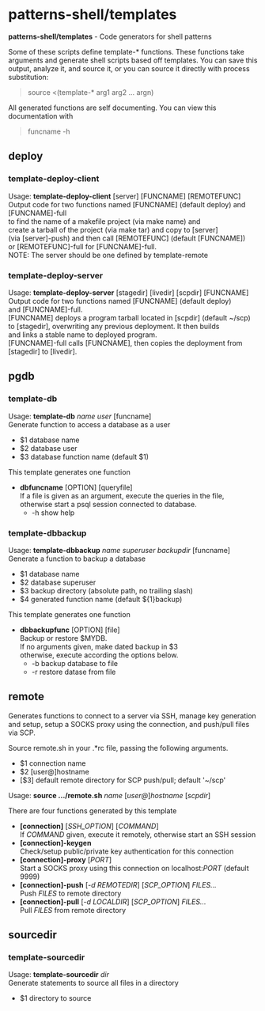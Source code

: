 # patterns-shell/templates

**patterns-shell/templates** - Code generators for shell patterns

Some of these scripts define template-\* functions.
These functions take arguments and generate shell scripts
based off templates. You can save this output, analyze it, and source it, or you
can source it directly with process substitution:

>source &lt;(template-\* arg1 arg2 ... argn)

All generated functions are self documenting.  You can view this documentation with

>funcname -h

## deploy
### template-deploy-client
Usage: **template-deploy-client** [server] [FUNCNAME] [REMOTEFUNC]  
Output code for two functions named [FUNCNAME] (default deploy) and [FUNCNAME]-full  
to find the name of a makefile project (via make name) and  
create a tarball of the project (via make tar) and copy to [server]  
(via [server]-push) and then call [REMOTEFUNC] (default [FUNCNAME])  
or [REMOTEFUNC]-full for [FUNCNAME]-full.  
NOTE: The server should be one defined by template-remote
### template-deploy-server
Usage: **template-deploy-server** [stagedir] [livedir] [scpdir] [FUNCNAME]  
Output code for two functions named [FUNCNAME] (default deploy)  
and [FUNCNAME]-full.  
[FUNCNAME] deploys a program tarball located in [scpdir] (default ~/scp)  
to [stagedir], overwriting any previous deployment. It then builds  
and links a stable name to deployed program.  
[FUNCNAME]-full calls [FUNCNAME], then copies the deployment from  
[stagedir] to [livedir].

## pgdb
### template-db
Usage: **template-db** *name* *user* [funcname]  
Generate function to access a database as a user  
  * $1 database name
  * $2 database user
  * $3 database function name (default $1)

This template generates one function
  * **dbfuncname** [OPTION] [queryfile]  
    If a file is given as an argument, execute the queries in the file,  
    otherwise start a psql session connected to database.
    * -h show help  

### template-dbbackup
Usage: **template-dbbackup** *name* *superuser* *backupdir* [funcname]  
Generate a function to backup a database  
  * $1 database name
  * $2 database superuser
  * $3 backup directory (absolute path, no trailing slash)
  * $4 generated function name (default ${1}backup)

This template generates one function
  * **dbbackupfunc** [OPTION] [file]  
    Backup or restore $MYDB.  
    If no arguments given, make dated backup in $3  
    otherwise, execute according the options below.  
    * -b backup database to file
    * -r restore datase from file

## remote
Generates functions to connect to a server via SSH, manage key generation and setup,
setup a SOCKS proxy using the connection, and push/pull files via SCP.

Source remote.sh in your .\*rc file, passing the following arguments.
* $1 connection name
* $2 [user@]hostname
* [$3] default remote directory for SCP push/pull; default '~/scp'

Usage: **source .../remote.sh** *name* [*user@*]*hostname* [*scpdir*]

There are four functions generated by this template
  * **[connection]** [*SSH_OPTION*] [*COMMAND*]  
    If *COMMAND* given, execute it remotely, otherwise start an SSH session
  * **[connection]-keygen**  
    Check/setup public/private key authentication for this connection
  * **[connection]-proxy**  [*PORT*]  
    Start a SOCKS proxy using this connection on localhost:*PORT* (default 9999)
  * **[connection]-push** [*-d REMOTEDIR*] [*SCP_OPTION*] *FILES...*  
    Push *FILES* to remote directory
  * **[connection]-pull** [*-d LOCALDIR*] [*SCP_OPTION*] *FILES...*  
    Pull *FILES* from remote directory

## sourcedir
### template-sourcedir
Usage: **template-sourcedir** *dir*  
Generate statements to source all files in a directory  
* $1 directory to source

